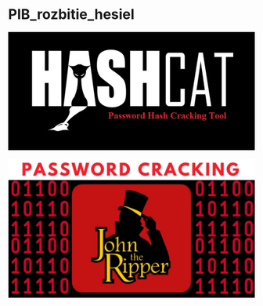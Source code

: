 # PIB_rozbitie_hesiel

![HashCat](https://github.com/Akos360/PIB_rozbitie_hesiel/raw/main/Hashcat.png)

![John_the_Ripper](https://github.com/Akos360/PIB_rozbitie_hesiel/raw/main/John_the_Ripper.jpeg)
